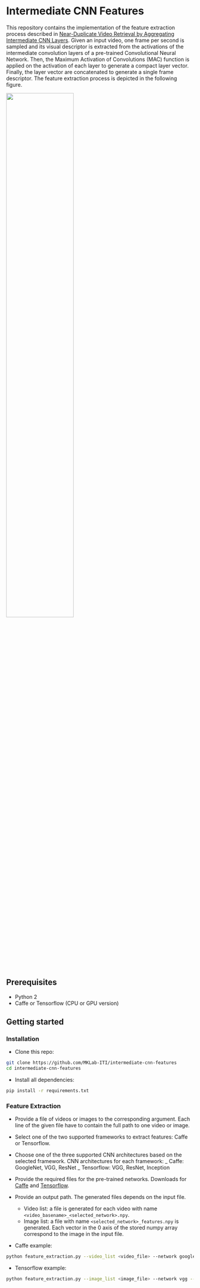 # Intermediate CNN Features

This repository contains the implementation of the feature extraction process described in
[Near-Duplicate Video Retrieval by Aggregating Intermediate CNN Layers](https://link.springer.com/chapter/10.1007/978-3-319-51811-4_21).
Given an input video, one frame per second is sampled and its visual descriptor is extracted
from the activations of the intermediate convolution layers of a pre-trained Convolutional Neural Network.
Then, the Maximum Activation of Convolutions (MAC) function is applied on the activation of each layer
to generate a compact layer vector. Finally, the layer vector are concatenated to generate a single
frame descriptor. The feature extraction process is depicted in the following figure.

<img src="https://raw.githubusercontent.com/MKLab-ITI/intermediate-cnn-features/develop/feature_extraction.png" width="60%">

## Prerequisites

- Python 2
- Caffe or Tensorflow (CPU or GPU version)

## Getting started

### Installation

- Clone this repo:

```bash
git clone https://github.com/MKLab-ITI/intermediate-cnn-features
cd intermediate-cnn-features
```

- Install all dependencies:

```bash
pip install -r requirements.txt
```

### Feature Extraction

- Provide a file of videos or images to the corresponding argument. Each line
  of the given file have to contain the full path to one video or image.

- Select one of the two supported frameworks to extract features: Caffe or Tensorflow.

- Choose one of the three supported CNN architectures based on the selected framework.
  CNN architectures for each framework:
  _ Caffe: GoogleNet, VGG, ResNet
  _ Tensorflow: VGG, ResNet, Inception
- Provide the required files for the pre-trained networks. Downloads for
  [Caffe](https://github.com/BVLC/caffe/wiki/Model-Zoo) and
  [Tensorflow](https://github.com/tensorflow/models/tree/master/research/slim).

- Provide an output path. The generated files depends on the input file.
  - Video list: a file is generated for each video with name `<video_basename>_<selected_network>.npy`.
  - Image list: a file with name `<selected_network>_features.npy` is generated. Each vector in
    the 0 axis of the stored numpy array correspond to the image in the input file.
- Caffe example:

```bash
python feature_extraction.py --video_list <video_file> --network googlenet --framework caffe --output_path test/ --prototxt bvlc_googlenet/deploy.prototxt --caffemodel bvlc_googlenet/bvlc_googlenet.caffemodel
```

- Tensorflow example:

```bash
python feature_extraction.py --image_list <image_file> --network vgg --framework tensorflow --output_path test/ --tf_model slim/vgg_16.ckpt
```
